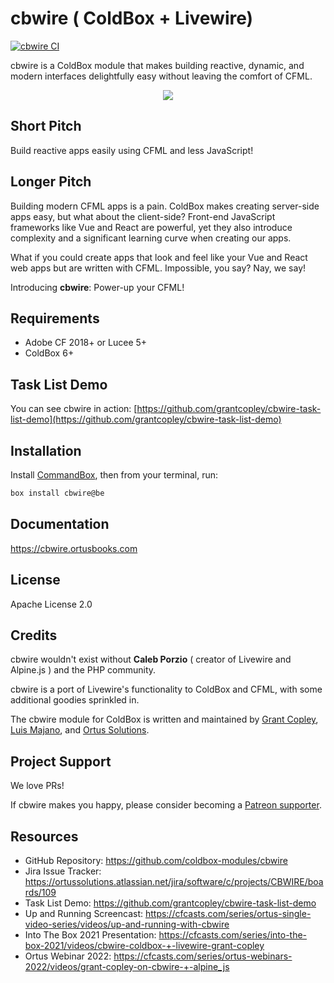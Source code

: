 # cbwire ( ColdBox + Livewire)

[![cbwire CI](https://github.com/coldbox-modules/cbwire/actions/workflows/ci.yml/badge.svg?branch=development)](https://github.com/coldbox-modules/cbwire/actions/workflows/ci.yml)

cbwire is a ColdBox module that makes building reactive, dynamic, and modern interfaces delightfully easy without leaving the comfort of CFML.

<div align="center">
	<img src="https://user-images.githubusercontent.com/1197835/136311530-a9647105-09b8-4c49-8ea0-85cb73714de2.png">
</div>

## Short Pitch

Build reactive apps easily using CFML and less JavaScript!

## Longer Pitch

Building modern CFML apps is a pain. ColdBox makes creating server-side apps easy, but what about the client-side? Front-end JavaScript frameworks like Vue and React are powerful, yet they also introduce complexity and a significant learning curve when creating our apps.

What if you could create apps that look and feel like your Vue and React web apps but are written with CFML. Impossible, you say? Nay, we say!

Introducing **cbwire**: Power-up your CFML!

## Requirements

-   Adobe CF 2018+ or Lucee 5+
-   ColdBox 6+

## Task List Demo

You can see cbwire in action: [https://github.com/grantcopley/cbwire-task-list-demo](https://github.com/grantcopley/cbwire-task-list-demo)

## Installation

Install [CommandBox](https://www.ortussolutions.com/products/commandbox), then from your terminal, run:

```bash
box install cbwire@be
```

## Documentation

https://cbwire.ortusbooks.com

## License

Apache License 2.0

## Credits

cbwire wouldn't exist without **Caleb Porzio** ( creator of Livewire and Alpine.js ) and the PHP community.

cbwire is a port of Livewire's functionality to ColdBox and CFML, with some additional goodies sprinkled in.

The cbwire module for ColdBox is written and maintained by [Grant Copley](https://twitter.com/grantcopley), [Luis Majano](https://twitter.com/lmajano), and [Ortus Solutions](https://www.ortussolutions.com/).

## Project Support

We love PRs!

If cbwire makes you happy, please consider becoming a [Patreon supporter](https://www.patreon.com/ortussolutions).

## Resources

-   GitHub Repository: https://github.com/coldbox-modules/cbwire
-   Jira Issue Tracker: https://ortussolutions.atlassian.net/jira/software/c/projects/CBWIRE/boards/109
-   Task List Demo: https://github.com/grantcopley/cbwire-task-list-demo
-   Up and Running Screencast: https://cfcasts.com/series/ortus-single-video-series/videos/up-and-running-with-cbwire
-   Into The Box 2021 Presentation: https://cfcasts.com/series/into-the-box-2021/videos/cbwire-coldbox-+-livewire-grant-copley
-   Ortus Webinar 2022: https://cfcasts.com/series/ortus-webinars-2022/videos/grant-copley-on-cbwire-+-alpine_js
